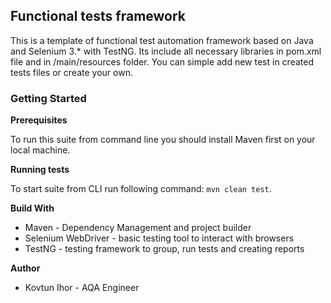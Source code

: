 ## Functional tests framework

This is a template of functional test automation framework based on Java and Selenium 3.* with TestNG. Its include all necessary libraries in pom.xml file and in /main/resources folder. You can simple add new test in created tests files or create your own.

### Getting Started

**Prerequisites**

To run this suite from command line you should install Maven first on your local machine.

**Running tests**

To start suite from CLI run following command: `mvn clean test`.

**Build With**

 - Maven - Dependency Management and project builder
 - Selenium WebDriver - basic testing tool to interact with browsers
 - TestNG - testing framework to group, run tests and creating reports

**Author**

 - Kovtun Ihor - AQA Engineer
